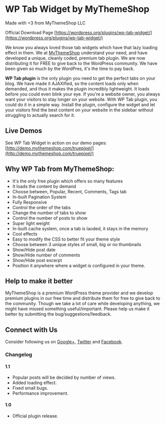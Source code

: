 # WP Tab Widget by MyThemeShop
Made with <3 from MyThemeShop LLC

Official Download Page [https://wordpress.org/plugins/wp-tab-widget/](https://wordpress.org/plugins/wp-tab-widget/)

We know you always loved those tab widgets which have that lazy loading effect in them. We at [MyThemeShop](http://mythemeshop.com/) understand your need, and have developed a unique, cleanly coded, premium tab plugin. We are now distributing it for FREE to give back to the WordPress community. We have been given so much by the WordPres, it's the time to pay back.

**WP Tab plugin** is the only plugin you need to get the perfect tabs on your blog. We have made it AJAXified, so the content loads only when demanded, and thus it makes the plugin incredibly lightweight. It loads before you could even blink your eye. If you're a website owner, you always want your visitors to stay longer on your website. With WP Tab plugin, you could do it in a simple way. Install the plugin, configure the widget and let your visitors find the best content on your website in the sidebar without struggling to actually search for it.

## Live Demos

See WP Tab Widget in action on our demo pages:
[http://demo.mythemeshop.com/truepixel/](http://demo.mythemeshop.com/truepixel/)

## Why WP Tab from MyThemeShop:

* It's the only free plugin which offers so many features
* It loads the content by demand
* Choose between, Popular, Recent, Comments, Tags tab
* In-built Pagination System
* Fully Responsive
* Control the order of the tabs
* Change the number of tabs to show
* Control the number of posts to show
* Super light weight
* In-built cache system, once a tab is laoded, it stays in the memory
* Cool effects
* Easy to modify the CSS to better fit your theme style
* Choose between 3 unique styles of small, big or no thumbnails
* Show/Hide post date
* Show/Hide number of comments
* Show/Hide post excerpt
* Position it anywhere where a widget is configured in your theme.

## Help to make it better

MyThemeShop is a premium WordPress theme provider and we develop premium plugins in our free time and distribute them for free to give back to the community. Though we take a lot of care while developing anything, we might have missed something useful/important. Please help us make it better by submitting the bug/suggestions/feedback.

## Connect with Us

Consider following us on [Google+](https://plus.google.com/+Mythemeshop/), [Twitter](https://twitter.com/MyThemeShopTeam) and [Facebook](https://www.facebook.com/MyThemeShop).

### Changelog

#### 1.1
* Popular posts will be decided by number of views.
* Added loading effect.
* Fixed small bugs.
* Performance improvement.

#### 1.0
* Official plugin release.